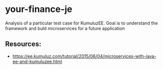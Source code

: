 # your-finance-je
Analysis of a particular test case for KumuluzEE. Goal is to understand the framework and buld microservices for a future application

## Resources:

* https://ee.kumuluz.com/tutorial/2015/06/04/microservices-with-java-ee-and-kumuluzee.html
